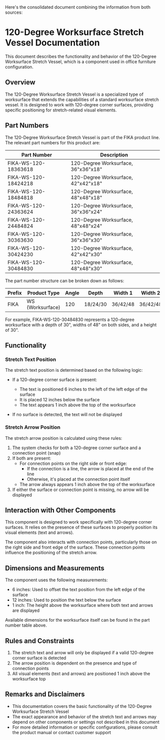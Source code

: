Here's the consolidated document combining the information from both sources:

# 120-Degree Worksurface Stretch Vessel Documentation

This document describes the functionality and behavior of the 120-Degree Worksurface Stretch Vessel, which is a component used in office furniture configuration.

## Overview

The 120-Degree Worksurface Stretch Vessel is a specialized type of worksurface that extends the capabilities of a standard worksurface stretch vessel. It is designed to work with 120-degree corner surfaces, providing specific positioning for stretch-related visual elements.

## Part Numbers

The 120-Degree Worksurface Stretch Vessel is part of the FIKA product line. The relevant part numbers for this product are:

| Part Number | Description |
|-------------|-------------|
| FIKA-WS-120-18363618 | 120-Degree Worksurface, 36"x36"x18" |
| FIKA-WS-120-18424218 | 120-Degree Worksurface, 42"x42"x18" |
| FIKA-WS-120-18484818 | 120-Degree Worksurface, 48"x48"x18" |
| FIKA-WS-120-24363624 | 120-Degree Worksurface, 36"x36"x24" |
| FIKA-WS-120-24484824 | 120-Degree Worksurface, 48"x48"x24" |
| FIKA-WS-120-30363630 | 120-Degree Worksurface, 36"x36"x30" |
| FIKA-WS-120-30424230 | 120-Degree Worksurface, 42"x42"x30" |
| FIKA-WS-120-30484830 | 120-Degree Worksurface, 48"x48"x30" |

The part number structure can be broken down as follows:

| Prefix | Product Type | Angle | Depth | Width 1 | Width 2 | Height |
|--------|--------------|-------|-------|---------|---------|--------|
| FIKA   | WS (Worksurface) | 120 | 18/24/30 | 36/42/48 | 36/42/48 | 18/24/30 |

For example, FIKA-WS-120-30484830 represents a 120-degree worksurface with a depth of 30", widths of 48" on both sides, and a height of 30".

## Functionality

### Stretch Text Position

The stretch text position is determined based on the following logic:

- If a 120-degree corner surface is present:
  - The text is positioned 6 inches to the left of the left edge of the surface
  - It is placed 12 inches below the surface
  - The text appears 1 inch above the top of the worksurface

- If no surface is detected, the text will not be displayed

### Stretch Arrow Position

The stretch arrow position is calculated using these rules:

1. The system checks for both a 120-degree corner surface and a connection point (snap)
2. If both are present:
   - For connection points on the right side or front edge:
     - If the connection is a line, the arrow is placed at the end of the line
     - Otherwise, it's placed at the connection point itself
   - The arrow always appears 1 inch above the top of the worksurface
3. If either the surface or connection point is missing, no arrow will be displayed

## Interaction with Other Components

This component is designed to work specifically with 120-degree corner surfaces. It relies on the presence of these surfaces to properly position its visual elements (text and arrows).

The component also interacts with connection points, particularly those on the right side and front edge of the surface. These connection points influence the positioning of the stretch arrow.

## Dimensions and Measurements

The component uses the following measurements:

- 6 inches: Used to offset the text position from the left edge of the surface
- 12 inches: Used to position the text below the surface
- 1 inch: The height above the worksurface where both text and arrows are displayed

Available dimensions for the worksurface itself can be found in the part number table above.

## Rules and Constraints

1. The stretch text and arrow will only be displayed if a valid 120-degree corner surface is detected
2. The arrow position is dependent on the presence and type of connection points
3. All visual elements (text and arrows) are positioned 1 inch above the worksurface top

## Remarks and Disclaimers

- This documentation covers the basic functionality of the 120-Degree Worksurface Stretch Vessel
- The exact appearance and behavior of the stretch text and arrows may depend on other components or settings not described in this document
- For more detailed information or specific configurations, please consult the product manual or contact customer support